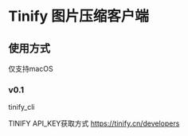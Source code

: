 # Tinify 图片压缩客户端

## 使用方式
仅支持macOS

### v0.1
tinify_cli <TINIFY API_KEY>

TINIFY API_KEY获取方式 https://tinify.cn/developers
